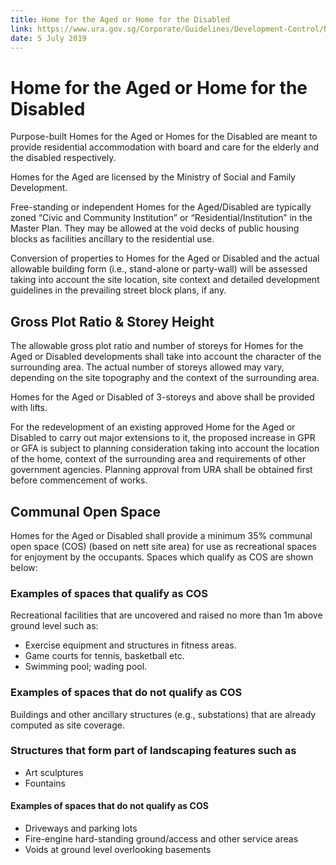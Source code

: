```yaml
---
title: Home for the Aged or Home for the Disabled
link: https://www.ura.gov.sg/Corporate/Guidelines/Development-Control/Non-Residential/C-CI/Home
date: 5 July 2019
---
```


# Home for the Aged or Home for the Disabled

Purpose-built Homes for the Aged or Homes for the Disabled are meant to provide residential accommodation with board and care for the elderly and the disabled respectively.

Homes for the Aged are licensed by the Ministry of Social and Family Development.

Free-standing or independent Homes for the Aged/Disabled are typically zoned “Civic and Community Institution” or “Residential/Institution” in the Master Plan. They may be allowed at the void decks of public housing blocks as facilities ancillary to the residential use.

Conversion of properties to Homes for the Aged or Disabled and the actual allowable building form (i.e., stand-alone or party-wall) will be assessed taking into account the site location, site context and detailed development guidelines in the prevailing street block plans, if any.

## Gross Plot Ratio & Storey Height

The allowable gross plot ratio and number of storeys for Homes for the Aged or Disabled developments shall take into account the character of the surrounding area. The actual number of storeys allowed may vary, depending on the site topography and the context of the surrounding area.

Homes for the Aged or Disabled of 3-storeys and above shall be provided with lifts.

For the redevelopment of an existing approved Home for the Aged or Disabled to carry out major extensions to it, the proposed increase in GPR or GFA is subject to planning consideration taking into account the location of the home, context of the surrounding area and requirements of other government agencies. Planning approval from URA shall be obtained first before commencement of works.

## Communal Open Space

Homes for the Aged or Disabled shall provide a minimum 35% communal open space (COS) (based on nett site area) for use as recreational spaces for enjoyment by the occupants. Spaces which qualify as COS are shown below:

### Examples of spaces that qualify as COS
Recreational facilities that are uncovered and raised no more than 1m above ground level such as:
- Exercise equipment and structures in fitness areas.
- Game courts for tennis, basketball etc.
- Swimming pool; wading pool.

### Examples of spaces that do not qualify as COS
Buildings and other ancillary structures (e.g., substations) that are already computed as site coverage.

### Structures that form part of landscaping features such as
- Art sculptures
- Fountains
#### Examples of spaces that do not qualify as COS
- Driveways and parking lots
- Fire-engine hard-standing ground/access and other service areas
- Voids at ground level overlooking basements


